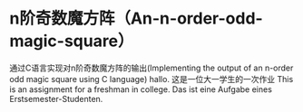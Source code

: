 # n阶奇数魔方阵（An-n-order-odd-magic-square）
通过C语言实现对n阶奇数魔方阵的输出(Implementing the output of an n-order odd magic square using C language)
hallo.
这是一位大一学生的一次作业
This is an assignment for a freshman in college.
Das ist eine Aufgabe eines Erstsemester-Studenten.
